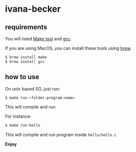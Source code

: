 # ivana-becker

## requirements
You will need [Make tool](https://www.gnu.org/software/make/) and [gcc](https://gcc.gnu.org/). 

If you are using MacOS, you can install these tools using [brew](https://brew.sh/).
```bash
$ brew install make
$ brew install gcc
```

## how to use
On unix based SO, just run:

```bash
$ make run-<folder-program-name>
```
This will compile and run <folder-program-name>

For instance:
```bash
$ make run-hello
```
This will compile and run program inside `hello/hello.c`

**Enjoy**